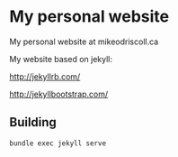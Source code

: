 My personal website
================
My personal website at mikeodriscoll.ca

My website based on jekyll:

http://jekyllrb.com/

http://jekyllbootstrap.com/


Building
--------

```
bundle exec jekyll serve
```
